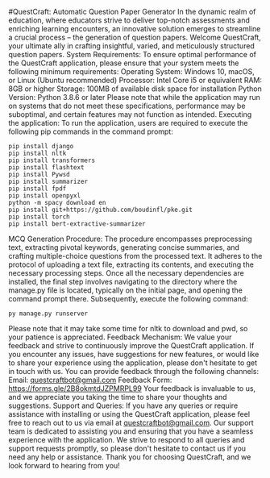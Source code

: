 #QuestCraft: Automatic Question Paper Generator
In the dynamic realm of education, where educators strive to deliver top-notch assessments and enriching learning encounters, an innovative solution emerges to streamline a crucial process – the generation of question papers.
Welcome QuestCraft, your ultimate ally in crafting insightful, varied, and meticulously structured question papers.
System Requirements:
To ensure optimal performance of the QuestCraft application, please ensure that your system meets the following minimum requirements:
Operating System: Windows 10, macOS, or Linux (Ubuntu recommended)
Processor: Intel Core i5 or equivalent
RAM: 8GB or higher
Storage: 100MB of available disk space for installation
Python Version: Python 3.8.6 or later
Please note that while the application may run on systems that do not meet these specifications, performance may be suboptimal, and certain features may not function as intended.
Executing the application:
To run the application, users are required to execute the following pip commands in the command prompt:
```
pip install django
pip install nltk
pip install transformers
pip install flashtext
pip install Pywsd
pip install summarizer
pip install fpdf
pip install openpyxl
python -m spacy download en
pip install git+https://github.com/boudinfl/pke.git
pip install torch
pip install bert-extractive-summarizer
```
MCQ Generation Procedure: The procedure encompasses preprocessing text, extracting pivotal keywords, generating concise summaries, and crafting multiple-choice questions from the processed text. It adheres to the protocol of uploading a text file, extracting its contents, and executing the necessary processing steps.
Once all the necessary dependencies are installed, the final step involves navigating to the directory where the manage.py file is located, typically on the initial page, and opening the command prompt there. Subsequently, execute the following command:
```
py manage.py runserver
```
Please note that it may take some time for nltk to download and pwd, so your patience is appreciated.
Feedback Mechanism:
We value your feedback and strive to continuously improve the QuestCraft application. If you encounter any issues, have suggestions for new features, or would like to share your experience using the application, please don't hesitate to get in touch with us.
You can provide feedback through the following channels:
Email: questcraftbot@gmail.com
Feedback Form: https://forms.gle/2B8okmtdJZPMRPL99
Your feedback is invaluable to us, and we appreciate you taking the time to share your thoughts and suggestions.
Support and Queries:
If you have any queries or require assistance with installing or using the QuestCraft application, please feel free to reach out to us via email at questcraftbot@gmail.com. 
Our support team is dedicated to assisting you and ensuring that you have a seamless experience with the application. We strive to respond to all queries and support requests promptly, so please don't hesitate to contact us if you need any help or assistance.
Thank you for choosing QuestCraft, and we look forward to hearing from you!
